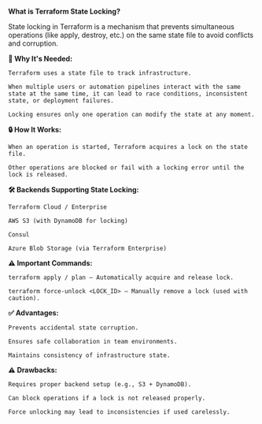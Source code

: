 **What is Terraform State Locking?**

State locking in Terraform is a mechanism that prevents simultaneous operations (like apply, destroy, etc.) on the same state file to avoid conflicts and corruption.

**📌 Why It's Needed:**

    Terraform uses a state file to track infrastructure.

    When multiple users or automation pipelines interact with the same state at the same time, it can lead to race conditions, inconsistent state, or deployment failures.

    Locking ensures only one operation can modify the state at any moment.

**🔒 How It Works:**

    When an operation is started, Terraform acquires a lock on the state file.

    Other operations are blocked or fail with a locking error until the lock is released.

**🛠️ Backends Supporting State Locking:**

    Terraform Cloud / Enterprise

    AWS S3 (with DynamoDB for locking)

    Consul

    Azure Blob Storage (via Terraform Enterprise)

**⚠️ Important Commands:**

    terraform apply / plan – Automatically acquire and release lock.

    terraform force-unlock <LOCK_ID> – Manually remove a lock (used with caution).

**✅ Advantages:**

    Prevents accidental state corruption.

    Ensures safe collaboration in team environments.

    Maintains consistency of infrastructure state.

**⚠️ Drawbacks:**

    Requires proper backend setup (e.g., S3 + DynamoDB).

    Can block operations if a lock is not released properly.

    Force unlocking may lead to inconsistencies if used carelessly.
